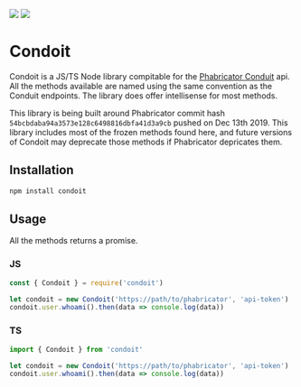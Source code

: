 [![](https://img.shields.io/badge/Docs-Docs-00a02e?logo=github&style=for-the-badge&color=0000ff)](https://securisec.github.io/condoit/)
![](https://img.shields.io/npm/v/condoit?style=for-the-badge)


# Condoit

Condoit is a JS/TS Node library compitable for the [Phabricator Conduit](https://secure.phabricator.com/conduit/method/) api. All the methods available are named using the same convention as the Conduit endpoints. The library does offer intellisense for most methods. 

This library is being built around Phabricator commit hash `54bcbdaba94a3573e128c6498816dbfa41d3a9cb` pushed on Dec 13th 2019. This library includes most of the frozen methods found here, and future versions of Condoit may deprecate those methods if Phabricator depricates them.

## Installation
```bash
npm install condoit
```

## Usage
All the methods returns a promise. 

### JS
```js
const { Condoit } = require('condoit')

let condoit = new Condoit('https://path/to/phabricator', 'api-token')
condoit.user.whoami().then(data => console.log(data))
```

### TS
```ts
import { Condoit } from 'condoit'

let condoit = new Condoit('https://path/to/phabricator', 'api-token')
condoit.user.whoami().then(data => console.log(data))
```
